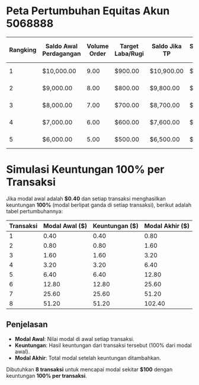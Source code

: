 # Peta Pertumbuhan Equitas Akun 5068888

| Rangking | Saldo Awal Perdagangan | Volume Order | Target Laba/Rugi | Saldo Jika TP | Saldo Jika SL | Perkiraan Poin (Trx) | Saldo Level Selanjutnya |
|----------|------------------------|--------------|------------------|---------------|---------------|----------------------|-------------------------|
| 1        | $10,000.00             | 9.00         | $900.00          | $10,900.00    | $9,100.00     | 200 poin 1 trx       | $10,900.00              |
| 2        | $9,000.00              | 8.00         | $800.00          | $9,800.00     | $8,200.00     | 10 poin 20 trx       | $9,800.00               |
| 3        | $8,000.00              | 7.00         | $700.00          | $8,700.00     | $7,300.00     | 12 poin 15 trx       | $8,700.00               |
| 4        | $7,000.00              | 6.00         | $600.00          | $7,600.00     | $6,400.00     | 120 poin 15 trx      | $7,600.00               |
| 5        | $6,000.00              | 5.00         | $500.00          | $6,500.00     | $5,500.00     | 20 poin 10 trx       | $6,500.00               |


# Simulasi Keuntungan 100% per Transaksi

Jika modal awal adalah **$0.40** dan setiap transaksi menghasilkan keuntungan **100%** (modal berlipat ganda di setiap transaksi), berikut adalah tabel pertumbuhannya:

| Transaksi | Modal Awal ($) | Keuntungan ($) | Modal Akhir ($) |
|-----------|----------------|----------------|-----------------|
| 1         | 0.40           | 0.40           | 0.80           |
| 2         | 0.80           | 0.80           | 1.60           |
| 3         | 1.60           | 1.60           | 3.20           |
| 4         | 3.20           | 3.20           | 6.40           |
| 5         | 6.40           | 6.40           | 12.80          |
| 6         | 12.80          | 12.80          | 25.60          |
| 7         | 25.60          | 25.60          | 51.20          |
| 8         | 51.20          | 51.20          | 102.40         |

## Penjelasan

- **Modal Awal**: Nilai modal di awal setiap transaksi.
- **Keuntungan**: Hasil keuntungan dari transaksi tersebut (100% dari modal awal).
- **Modal Akhir**: Total modal setelah keuntungan ditambahkan.

Dibutuhkan **8 transaksi** untuk mencapai modal sekitar **$100** dengan keuntungan **100% per transaksi**.
